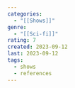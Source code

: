 ```yaml
---
categories:
  - "[[Shows]]"
genre:
  - "[[Sci-fi]]"
rating: 7
created: 2023-09-12
last: 2023-09-12
tags:
  - shows
  - references
---
```

